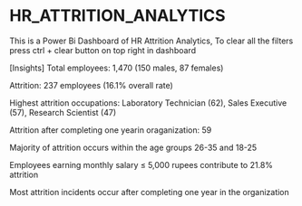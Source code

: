 # HR_ATTRITION_ANALYTICS
This is a Power Bi Dashboard of HR Attrition Analytics,
To clear all the filters press ctrl + clear button on top right in dashboard

[Insights]
Total employees: 1,470 (150 males, 87 females)

Attrition: 237 employees (16.1% overall rate)

Highest attrition occupations: Laboratory Technician (62), Sales Executive (57), Research Scientist (47)

Attrition after completing one yearin oraganization: 59

Majority of attrition occurs within the age groups 26-35 and 18-25

Employees earning monthly salary ≤ 5,000 rupees contribute to 21.8% attrition

Most attrition incidents occur after completing one year in the organization
